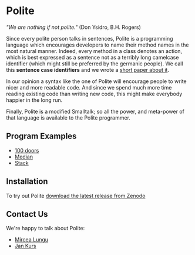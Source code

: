 Polite
======

*"We are nothing if not polite."* 
(Don Ysidro, B.H. Rogers)

Since every polite person talks in sentences, Polite is a programming language
which encourages developers to name their method names in the most natural manner. Indeed, every method in a class 
denotes an action, which is best expressed as a sentence not as a terribly long camelcase identifier 
 (which might still be preferred by the germanic people). We call this **sentence case identifiers** and 
 we wrote a [short paper about it](https://github.com/mircealungu/Polite_Programmers__NOOL16/blob/master/preprint.pdf).
			
In our opinion a syntax like the one of Polite will encourage people to write nicer and more readable code. And since we spend much more time reading existing code than writing new code, this might make everybody happier in the long run. 

Finally, Polite is a modified Smalltalk; so all the power, and meta-power of that language is available to the Polite programmer. 

Program Examples
----------------
- [100 doors](https://github.com/mircealungu/Polite/blob/master/examples/100-doors.polite)
- [Median](https://github.com/mircealungu/Polite/blob/master/examples/median.polite)
- [Stack](https://github.com/mircealungu/Polite/blob/master/examples/stack.polite)


Installation
------------

To try out Polite [download the latest release from Zenodo](https://zenodo.org/record/61578#.WDhvaqIrK9s)

Contact Us
----------
We're happy to talk about Polite: 
- [Mircea Lungu](mircealungu.tumblr.io)
- [Jan Kurs](http://scg.unibe.ch/staff/kursjan)
